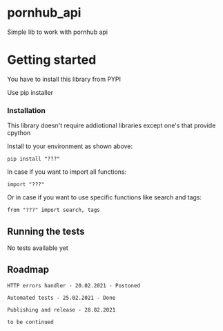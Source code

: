 # pornhub_api
Simple lib to work with pornhub api

# Getting started
You have to install this library from PYPI

Use pip installer


### Installation

This library doesn't require addiotional libraries except one's that provide cpython

Install to your environment as shown above:

```
pip install "???"
```

In case if you want to import all functions:

```
import "???"
```

Or in case if you want to use specific functions like search and tags:

```
from "???" import search, tags
```


## Running the tests

No tests available yet

## Roadmap

```
HTTP errors handler - 20.02.2021 - Postoned

Automated tests - 25.02.2021 - Done

Publishing and release - 28.02.2021

to be continued
```
